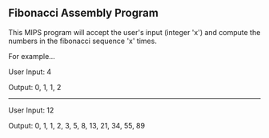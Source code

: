 ## Fibonacci Assembly Program

This MIPS program will accept the user's input (integer 'x') and compute the numbers in the fibonacci sequence 'x' times.

For example...

User Input: 4

Output: 0, 1, 1, 2
______________________


User Input: 12

Output: 0, 1, 1, 2, 3, 5, 8, 13, 21, 34, 55, 89
